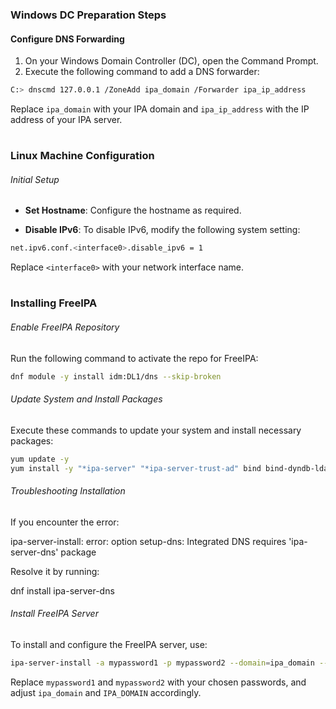 <h3> Windows DC Preparation Steps </h3>

<h4> Configure DNS Forwarding </h4>

1. On your Windows Domain Controller (DC), open the Command Prompt.
2. Execute the following command to add a DNS forwarder:
```bash
C:> dnscmd 127.0.0.1 /ZoneAdd ipa_domain /Forwarder ipa_ip_address
```
Replace `ipa_domain` with your IPA domain and `ipa_ip_address` with the IP address of your IPA server.

#

<h3> Linux Machine Configuration </h3>

<h6> Initial Setup </h6>

- **Set Hostname**: Configure the hostname as required.

- **Disable IPv6**: To disable IPv6, modify the following system setting:
```bash
net.ipv6.conf.<interface0>.disable_ipv6 = 1
```

Replace `<interface0>` with your network interface name.

#

<h3> Installing FreeIPA </h3>

<h6> Enable FreeIPA Repository </h6>

Run the following command to activate the repo for FreeIPA:
```bash
dnf module -y install idm:DL1/dns --skip-broken
```

<h6> Update System and Install Packages </h6>

Execute these commands to update your system and install necessary packages:
```bash
yum update -y
yum install -y "*ipa-server" "*ipa-server-trust-ad" bind bind-dyndb-ldap
```

<h6> Troubleshooting Installation </h6>

If you encounter the error:

ipa-server-install: error: option setup-dns: Integrated DNS requires 'ipa-server-dns' package


Resolve it by running:

dnf install ipa-server-dns


<h6> Install FreeIPA Server </h6>

To install and configure the FreeIPA server, use:
```bash
ipa-server-install -a mypassword1 -p mypassword2 --domain=ipa_domain --realm=IPA_DOMAIN --setup-dns --no-forwarders -U
```

Replace `mypassword1` and `mypassword2` with your chosen passwords, and adjust `ipa_domain` and `IPA_DOMAIN` accordingly.
